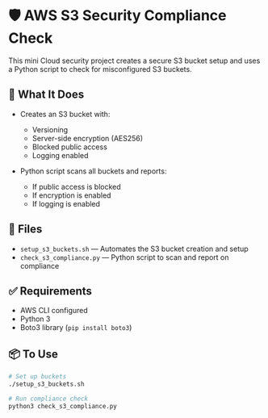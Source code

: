 # 🛡️ AWS S3 Security Compliance Check

This mini Cloud security project creates a secure S3 bucket setup and uses a Python script to check for misconfigured S3 buckets.

## 🚀 What It Does

- Creates an S3 bucket with:
  - Versioning
  - Server-side encryption (AES256)
  - Blocked public access
  - Logging enabled

- Python script scans all buckets and reports:
  - If public access is blocked
  - If encryption is enabled
  - If logging is enabled

## 🧰 Files

- `setup_s3_buckets.sh` — Automates the S3 bucket creation and setup
- `check_s3_compliance.py` — Python script to scan and report on compliance

## ✅ Requirements

- AWS CLI configured
- Python 3
- Boto3 library (`pip install boto3`)

## 📦 To Use

```bash
# Set up buckets
./setup_s3_buckets.sh

# Run compliance check
python3 check_s3_compliance.py

